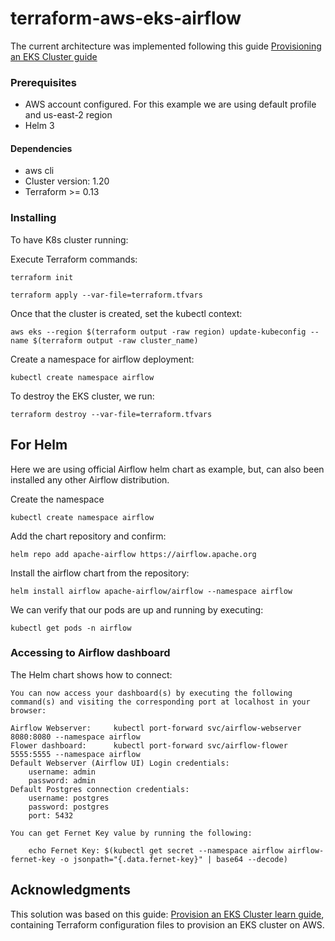 # terraform-aws-eks-airflow


The current architecture was implemented following this guide [Provisioning an EKS Cluster guide](https://learn.hashicorp.com/terraform/kubernetes/provision-eks-cluster)

### Prerequisites

- AWS account configured. For this example we are using default profile and us-east-2 region
- Helm 3

#### Dependencies
- aws cli
- Cluster version: 1.20 
- Terraform >= 0.13

### Installing

To have K8s cluster running:

Execute Terraform commands:

```
terraform init
```
```
terraform apply --var-file=terraform.tfvars
```
Once that the cluster is created, set the kubectl context:

```
aws eks --region $(terraform output -raw region) update-kubeconfig --name $(terraform output -raw cluster_name)
```

Create a namespace for airflow deployment:
```
kubectl create namespace airflow
```

To destroy the EKS cluster, we run:

```
terraform destroy --var-file=terraform.tfvars
```


## For Helm 

Here we are using official Airflow helm chart as example, but, can also been installed any other Airflow distribution.

Create the namespace
```
kubectl create namespace airflow
```

Add the chart repository and confirm:
```
helm repo add apache-airflow https://airflow.apache.org
```
Install the airflow chart from the repository:
```
helm install airflow apache-airflow/airflow --namespace airflow
```
We can verify that our pods are up and running by executing:
```
kubectl get pods -n airflow
```

### Accessing to Airflow dashboard

The Helm chart shows how to connect:
```
You can now access your dashboard(s) by executing the following command(s) and visiting the corresponding port at localhost in your browser:

Airflow Webserver:     kubectl port-forward svc/airflow-webserver 8080:8080 --namespace airflow
Flower dashboard:      kubectl port-forward svc/airflow-flower 5555:5555 --namespace airflow
Default Webserver (Airflow UI) Login credentials:
    username: admin
    password: admin
Default Postgres connection credentials:
    username: postgres
    password: postgres
    port: 5432

You can get Fernet Key value by running the following:

    echo Fernet Key: $(kubectl get secret --namespace airflow airflow-fernet-key -o jsonpath="{.data.fernet-key}" | base64 --decode)
```

## Acknowledgments

This solution was based on this guide: [Provision an EKS Cluster learn guide](https://learn.hashicorp.com/terraform/kubernetes/provision-eks-cluster), containing
Terraform configuration files to provision an EKS cluster on AWS.